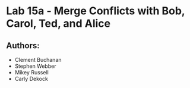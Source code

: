 # Lab 15a - Merge Conflicts with Bob, Carol, Ted, and Alice

## Authors:
- Clement Buchanan
- Stephen Webber
- Mikey Russell
- Carly Dekock